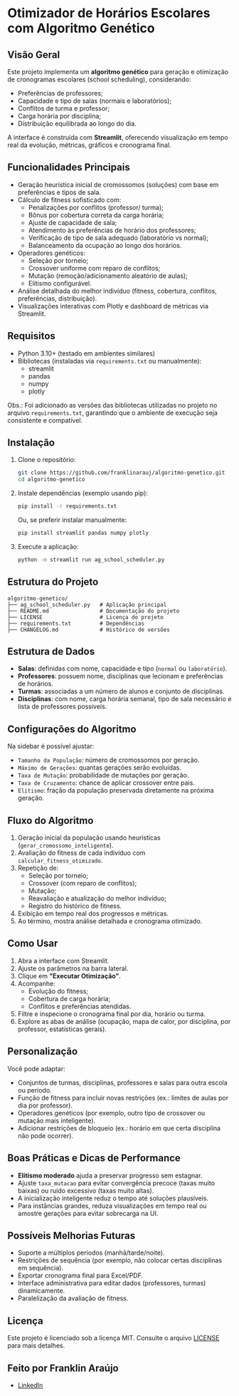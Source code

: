 # Otimizador de Horários Escolares com Algoritmo Genético

## Visão Geral

Este projeto implementa um **algoritmo genético** para geração e otimização de cronogramas escolares (school scheduling), considerando:
- Preferências de professores;
- Capacidade e tipo de salas (normais e laboratórios);
- Conflitos de turma e professor;
- Carga horária por disciplina;
- Distribuição equilibrada ao longo do dia.

A interface é construída com **Streamlit**, oferecendo visualização em tempo real da evolução, métricas, gráficos e cronograma final.

## Funcionalidades Principais

- Geração heurística inicial de cromossomos (soluções) com base em preferências e tipos de sala.
- Cálculo de fitness sofisticado com:
  - Penalizações por conflitos (professor/ turma);
  - Bônus por cobertura correta da carga horária;
  - Ajuste de capacidade de sala;
  - Atendimento às preferências de horário dos professores;
  - Verificação de tipo de sala adequado (laboratório vs normal);
  - Balanceamento da ocupação ao longo dos horários.
- Operadores genéticos:
  - Seleção por torneio;
  - Crossover uniforme com reparo de conflitos;
  - Mutação (remoção/adicionamento aleatório de aulas);
  - Elitismo configurável.
- Análise detalhada do melhor indivíduo (fitness, cobertura, conflitos, preferências, distribuição).
- Visualizações interativas com Plotly e dashboard de métricas via Streamlit.

## Requisitos

- Python 3.10+ (testado em ambientes similares)
- Bibliotecas (instaladas via `requirements.txt` ou manualmente):
  - streamlit
  - pandas
  - numpy
  - plotly

Obs.: Foi adicionado as versões das bibliotecas utilizadas no projeto no arquivo `requirements.txt`, garantindo que o ambiente de execução seja consistente e compatível.

## Instalação

1. Clone o repositório:
   ```bash
   git clone https://github.com/franklinarauj/algoritmo-genetico.git
   cd algoritmo-genetico
   ```

2. Instale dependências (exemplo usando pip):
   ```bash
   pip install -r requirements.txt
   ```
   Ou, se preferir instalar manualmente:
   ```bash
   pip install streamlit pandas numpy plotly
   ```

3. Execute a aplicação:
   ```bash
   python -m streamlit run ag_school_scheduler.py
   ```

## Estrutura do Projeto

```
algoritmo-genetico/
├── ag_school_scheduler.py   # Aplicação principal
├── README.md                # Documentação do projeto
├── LICENSE                  # Licença do projeto
├── requirements.txt         # Dependências
├── CHANGELOG.md             # Histórico de versões
```

## Estrutura de Dados

- **Salas**: definidas com nome, capacidade e tipo (`normal` ou `laboratório`).
- **Professores**: possuem nome, disciplinas que lecionam e preferências de horários.
- **Turmas**: associadas a um número de alunos e conjunto de disciplinas.
- **Disciplinas**: com nome, carga horária semanal, tipo de sala necessário e lista de professores possíveis.

## Configurações do Algoritmo

Na sidebar é possível ajustar:

- `Tamanho da População`: número de cromossomos por geração.
- `Máximo de Gerações`: quantas gerações serão evoluídas.
- `Taxa de Mutação`: probabilidade de mutações por geração.
- `Taxa de Cruzamento`: chance de aplicar crossover entre pais.
- `Elitismo`: fração da população preservada diretamente na próxima geração.

## Fluxo do Algoritmo

1. Geração inicial da população usando heurísticas (`gerar_cromossomo_inteligente`).
2. Avaliação do fitness de cada indivíduo com `calcular_fitness_otimizado`.
3. Repetição de:
   - Seleção por torneio;
   - Crossover (com reparo de conflitos);
   - Mutação;
   - Reavaliação e atualização do melhor indivíduo;
   - Registro do histórico de fitness.
4. Exibição em tempo real dos progressos e métricas.
5. Ao término, mostra análise detalhada e cronograma otimizado.

## Como Usar

1. Abra a interface com Streamlit.
2. Ajuste os parâmetros na barra lateral.
3. Clique em **"Executar Otimização"**.
4. Acompanhe:
   - Evolução do fitness;
   - Cobertura de carga horária;
   - Conflitos e preferências atendidas.
5. Filtre e inspecione o cronograma final por dia, horário ou turma.
6. Explore as abas de análise (ocupação, mapa de calor, por disciplina, por professor, estatísticas gerais).

## Personalização

Você pode adaptar:

- Conjuntos de turmas, disciplinas, professores e salas para outra escola ou período.
- Função de fitness para incluir novas restrições (ex.: limites de aulas por dia por professor).
- Operadores genéticos (por exemplo, outro tipo de crossover ou mutação mais inteligente).
- Adicionar restrições de bloqueio (ex.: horário em que certa disciplina não pode ocorrer).

## Boas Práticas e Dicas de Performance

- **Elitismo moderado** ajuda a preservar progresso sem estagnar.
- Ajuste `taxa_mutacao` para evitar convergência precoce (taxas muito baixas) ou ruído excessivo (taxas muito altas).
- A inicialização inteligente reduz o tempo até soluções plausíveis.
- Para instâncias grandes, reduza visualizações em tempo real ou amostre gerações para evitar sobrecarga na UI.

## Possíveis Melhorias Futuras

- Suporte a múltiplos períodos (manhã/tarde/noite).
- Restrições de sequência (por exemplo, não colocar certas disciplinas em sequência).
- Exportar cronograma final para Excel/PDF.
- Interface administrativa para editar dados (professores, turmas) dinamicamente.
- Paralelização da avaliação de fitness.

## Licença
Este projeto é licenciado sob a licença MIT. Consulte o arquivo [LICENSE](LICENSE) para mais detalhes.

## Feito por Franklin Araújo
- [LinkedIn](https://linkedin.com/in/franklinarauj/)
